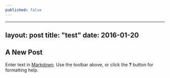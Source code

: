 ```yaml
---
published: false
---
```


---
layout: post
title: "test"
date: 2016-01-20
---

## A New Post

Enter text in [Markdown](http://daringfireball.net/projects/markdown/). Use the toolbar above, or click the **?** button for formatting help.

